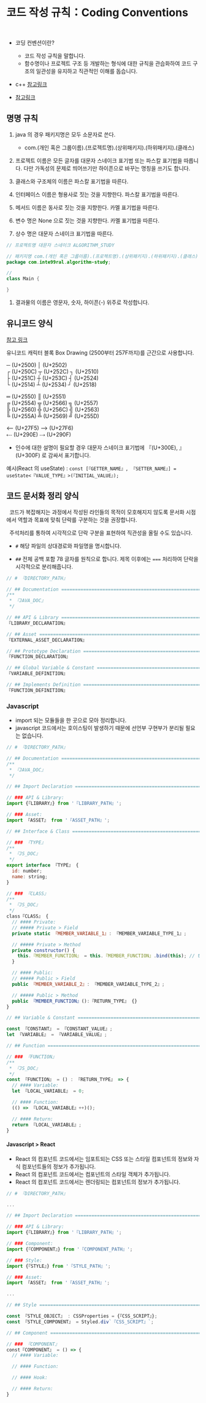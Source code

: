 # 코드 작성 규칙：Coding Conventions

</br>

- 코딩 컨벤션이란?

  - 코드 작성 규칙을 말합니다.
  - 함수명이나 프로젝트 구조 등 개발하는 형식에 대한 규칙을 관습화하여 코드 구조의 일관성을 유지하고 직관적인 이해를 돕습니다.

- c++ [참고링크](https://docs.popekim.com/ko/coding-standards/cpp)

- [참고링크](https://velog.io/@rex/%EC%BD%94%EB%93%9C-%EC%9E%91%EC%84%B1-%EA%B7%9C%EC%B9%99%EB%93%A4-Coding-Conventions)

## 명명 규칙

1. java 의 경우 패키지명은 모두 소문자로 쓴다.

   - com.(개인 혹은 그룹이름).(프로젝트명).(상위패키지).(하위패키지).(클래스)

2. 프로젝트 이름은 모든 글자를 대문자 스네이크 표기법 또는 파스칼 표기법을 따릅니다. 다만 가독성의 문제로 띄어쓰기만 하이픈으로 바꾸는 명칭을 쓰기도 합니다.
3. 클래스와 구조체의 이름은 파스칼 표기법을 따른다.
4. 인터페이스 이름은 형용사로 짓는 것을 지향한다. 파스칼 표기법을 따른다.
5. 메서드 이름은 동사로 짓는 것을 지향한다. 카멜 표기법을 따른다.
6. 변수 명은 None 으로 짓는 것을 지향한다. 카멜 표기법을 따른다.
7. 상수 명은 대문자 스네이크 표기법을 따른다.

```java
// 프로젝트명 대문자 스네이크 ALGORITHM_STUDY

// 패키지명 com.(개인 혹은 그룹이름).(프로젝트명).(상위패키지).(하위패키지).(클래스)
package com.inte99ral.algorithm-study;

//
class Main {

}
```

1. 결과물의 이름은 영문자, 숫자, 하이픈(-) 위주로 작성합니다.

## 유니코드 양식

[참고 링크](https://ko.rakko.tools/tools/89/)

유니코드 캐릭터 블록 Box Drawing (2500부터 257F까지)를 근간으로 사용합니다.

─ (U+2500) │ (U+2502)<br/>
┌ (U+250C) ┬ (U+252C) ┐ (U+2510) <br/>
├ (U+251C) ┼ (U+253C) ┤ (U+2524) <br/>
└ (U+2514) ┴ (U+2534) ┘ (U+2518) <br/>

═ (U+2550) ║ (U+2551)<br/>
╔ (U+2554) ╦ (U+2566) ╗ (U+2557) <br/>
╠ (U+2560) ╬ (U+256C) ╣ (U+2563) <br/>
╚ (U+255A) ╩ (U+2569) ╝ (U+255D) <br/>

⟵ (U+27F5) ⟶ (U+27F6) <br/>
⤎ (U+290E) ⤏ (U+290F)

- 인수에 대한 설명이 필요할 경우 대문자 스네이크 표기법에 『(U+300E), 』(U+300F) 로 감싸서 표기합니다.

예시(React 의 useState) : `const [『GETTER_NAME』, 『SETTER_NAME』] = useState<『VALUE_TYPE』>(『INITIAL_VALUE』);`

## 코드 문서화 정리 양식

&nbsp; 코드가 복잡해지는 과정에서 작성된 라인들의 목적이 모호해지지 않도록 문서화 시점에서 역할과 목표에 맞춰 단락를 구분하는 것을 권장합니다.

&nbsp; 주석처리를 통하여 시각적으로 단락 구분을 표현하여 직관성을 올릴 수도 있습니다.

- `#` 해당 파일의 상대경로와 파일명을 명시합니다.

- `##` 전체 공백 포함 78 글자를 원칙으로 합니다. 제목 이후에는 `===` 처리하여 단락을 시각적으로 분리해줍니다.

```cpp
// # 『DIRECTORY_PATH』

// ## Documentation ==========================================================
/**
 * 『JAVA_DOC』
 */

// ## API & Library ==========================================================
『LIBRARY_DECLARATION』

// ## Asset ==================================================================
『EXTERNAL_ASSET_DECLARATION』

// ## Prototype Declaration ==================================================
『FUNCTION_DECLARATION』

// ## Global Variable & Constant =============================================
『VARIABLE_DEFINITION』

// ## Implements Definition ==================================================
『FUNCTION_DEFINITION』
```

### Javascript

- import 되는 모듈들을 한 곳으로 모아 정리합니다.
- javascript 코드에서는 호이스팅이 발생하기 때문에 선언부 구현부가 분리될 필요는 없습니다.

```javascript
// # 『DIRECTORY_PATH』

// ## Documentation ==========================================================
/**
 * 『JAVA_DOC』
 */

// ## Import Declaration =====================================================

// ### API & Library:
import {『LIBRARY』} from '『LIBRARY_PATH』';

// ### Asset:
import 『ASSET』 from '『ASSET_PATH』';

// ## Interface & Class ======================================================

// ### 『TYPE』
/**
 * 『JS_DOC』
 */
export interface 『TYPE』 {
  id: number;
  name: string;
}

// ### 『CLASS』
/**
 * 『JS_DOC』
 */
class『CLASS』 {
  // #### Private:
  // ##### Private > Field
  private static 『MEMBER_VARIABLE_1』: 『MEMBER_VARIABLE_TYPE_1』;

  // ##### Private > Method
  private constructor() {
    this.『MEMBER_FUNCTION』 = this.『MEMBER_FUNCTION』.bind(this); // this 바인딩
  }

  // #### Public:
  // ##### Public > Field
  public 『MEMBER_VARIABLE_2』: 『MEMBER_VARIABLE_TYPE_2』;

  // ##### Public > Method
  public 『MEMBER_FUNCTION』():『RETURN_TYPE』 {}
}

// ## Variable & Constant ====================================================

const 『CONSTANT』 = 『CONSTANT_VALUE』;
let 『VARIABLE』 = 『VARIABLE_VALUE』;

// ## Function ===============================================================

// ### 『FUNCTION』
/**
 * 『JS_DOC』
 */
const 『FUNCTION』 = () : 『RETURN_TYPE』 => {
  // #### Variable:
  let 『LOCAL_VARIABLE』 = 0;

  // #### Function:
  (() => 『LOCAL_VARIABLE』++)();

  // #### Return:
  return 『LOCAL_VARIABLE』;
}
```

#### Javascript > React

- React 의 컴포넌트 코드에서는 임포트되는 CSS 또는 스타일 컴포넌트의 정보와 자식 컴포넌트들의 정보가 추가됩니다.
- React 의 컴포넌트 코드에서는 컴포넌트의 스타일 객체가 추가됩니다.
- React 의 컴포넌트 코드에서는 렌더링되는 컴포넌트의 정보가 추가됩니다.

```javascript
// # 『DIRECTORY_PATH』

...

// ## Import Declaration =====================================================

// ### API & Library:
import {『LIBRARY』} from '『LIBRARY_PATH』';

// ### Component:
import {『COMPONENT』} from '『COMPONENT_PATH』';

// ### Style:
import {『STYLE』} from '『STYLE_PATH』';

// ### Asset:
import 『ASSET』 from '『ASSET_PATH』';

...

// ## Style ==================================================================

const 『STYLE_OBJECT』 : CSSProperties = {『CSS_SCRIPT』};
const 『STYLE_COMPONENT』 = Styled.div`『CSS_SCRIPT』`;

// ## Component ==============================================================

// ### 『COMPONENT』
const『COMPONENT』 = () => {
  // #### Variable:

  // #### Function:

  // #### Hook:

  // #### Return:
}
```
